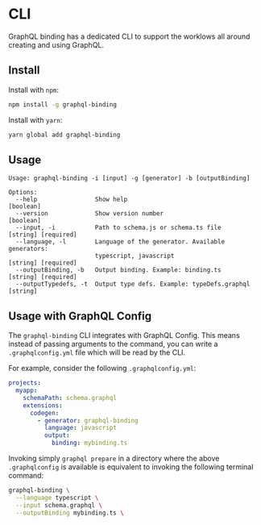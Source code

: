# CLI

GraphQL binding has a dedicated CLI to support the worklows all around creating and using GraphQL.

## Install

Install with `npm`:

```sh
npm install -g graphql-binding
```

Install with `yarn`:

```sh
yarn global add graphql-binding
```

## Usage

```
Usage: graphql-binding -i [input] -g [generator] -b [outputBinding]

Options:
  --help                Show help                                      [boolean]
  --version             Show version number                            [boolean]
  --input, -i           Path to schema.js or schema.ts file            [string] [required]
  --language, -l        Language of the generator. Available generators:
                        typescript, javascript                         [string] [required]
  --outputBinding, -b   Output binding. Example: binding.ts            [string] [required]
  --outputTypedefs, -t  Output type defs. Example: typeDefs.graphql    [string]
```

## Usage with GraphQL Config

The `graphql-binding` CLI integrates with GraphQL Config. This means instead of passing arguments to the command, you can write a `.graphqlconfig.yml` file which will be read by the CLI.

For example, consider the following `.graphqlconfig.yml`:

```yaml
projects:
  myapp:
    schemaPath: schema.graphql
    extensions:
      codegen:
        - generator: graphql-binding
          language: javascript
          output:
            binding: mybinding.ts
```

Invoking simply `graphql prepare` in a directory where the above `.graphqlconfig` is available is equivalent to invoking the following terminal command:

```sh
graphql-binding \
  --language typescript \
  --input schema.graphql \
  --outputBinding mybinding.ts \
```